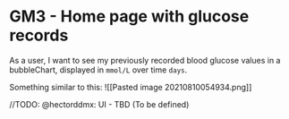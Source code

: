 # GM3 - Home page with glucose records
As a user, I want to see my previously recorded blood glucose values in a bubbleChart, displayed in `mmol/L` over time `days`.
	
Something similar to this:
![[Pasted image 20210810054934.png]]

//TODO: @hectorddmx: UI - TBD (To be defined)